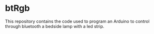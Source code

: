 # btRgb

This repository contains the code used to program an Arduino to control through bluetooth a bedside lamp with a led strip.
